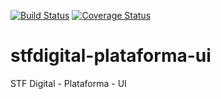 [![Build Status](https://travis-ci.org/supremotribunalfederal/stfdigital-plataforma-ui.svg?branch=master)](https://travis-ci.org/supremotribunalfederal/stfdigital-plataforma-ui)
[![Coverage Status](https://coveralls.io/repos/github/supremotribunalfederal/stfdigital-plataforma-ui/badge.svg?branch=master)](https://coveralls.io/github/supremotribunalfederal/stfdigital-plataforma-ui?branch=master)

# stfdigital-plataforma-ui
STF Digital - Plataforma - UI
